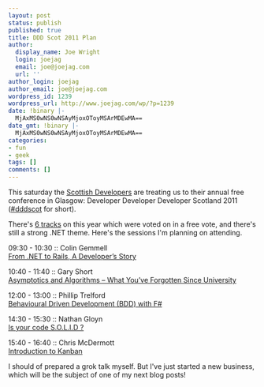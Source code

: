 ```yaml
---
layout: post
status: publish
published: true
title: DDD Scot 2011 Plan
author:
  display_name: Joe Wright
  login: joejag
  email: joe@joejag.com
  url: ''
author_login: joejag
author_email: joe@joejag.com
wordpress_id: 1239
wordpress_url: http://www.joejag.com/wp/?p=1239
date: !binary |-
  MjAxMS0wNS0wNSAyMjoxOToyMSArMDEwMA==
date_gmt: !binary |-
  MjAxMS0wNS0wNSAyMjoxOToyMSArMDEwMA==
categories:
- fun
- geek
tags: []
comments: []
---
```

<p>This saturday the <a href="http://scottishdevelopers.com/">Scottish Developers</a> are treating us to their annual free conference in Glasgow: Developer Developer Developer Scotland 2011 (<a href="http://twitter.com/#!/search?q=%23ddscot">#dddscot</a> for short).</p>
<p>There's <a href="http://developerdeveloperdeveloper.com/scotland2011/Schedule.aspx">6 tracks</a> on this year which were voted on in a free vote, and there's still a strong .NET theme.  Here's the sessions I'm planning on attending.</p>
<p>09:30 - 10:30 :: Colin Gemmell<br/><a href="http://developerdeveloperdeveloper.com/scotland2011/ViewSession.aspx?SessionID=662">From .NET to Rails, A Developer&rsquo;s Story</a></p>
<p>10:40 - 11:40 :: Gary Short<br/><a href="http://developerdeveloperdeveloper.com/scotland2011/ViewSession.aspx?SessionID=705">Asymptotics and Algorithms &ndash; What You&rsquo;ve Forgotten Since University</a></p>
<p>12:00 - 13:00 :: Phillip Trelford<br/><a href="http://developerdeveloperdeveloper.com/scotland2011/ViewSession.aspx?SessionID=724">Behavioural Driven Development (BDD) with F#</a></p>
<p>14:30 - 15:30 :: Nathan Gloyn<br/><a href="http://developerdeveloperdeveloper.com/scotland2011/ViewSession.aspx?SessionID=638">Is your code S.O.L.I.D ?</a></p>
<p>15:40 - 16:40 :: Chris McDermott<br/><a href="http://developerdeveloperdeveloper.com/scotland2011/ViewSession.aspx?SessionID=688">Introduction to Kanban</a></p>
<p>I should of prepared a grok talk myself.  But I've just started a new business, which will be the subject of one of my next blog posts!</p>

